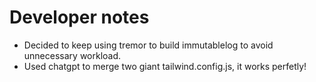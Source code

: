 # Developer notes

- Decided to keep using tremor to build immutablelog to avoid unnecessary workload.
- Used chatgpt to merge two giant tailwind.config.js, it works perfetly!
